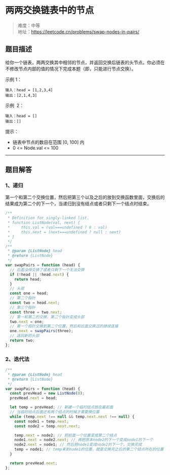# 两两交换链表中的节点

> 难度：中等  
> 地址：https://leetcode.cn/problems/swap-nodes-in-pairs/

## 题目描述

给你一个链表，两两交换其中相邻的节点，并返回交换后链表的头节点。你必须在不修改节点内部的值的情况下完成本题（即，只能进行节点交换）。

示例 1：

```
输入：head = [1,2,3,4]
输出：[2,1,4,3]
```

示例  2：

```
输入：head = []
输出：[]

```

提示：

- 链表中节点的数目在范围 [0, 100] 内
- 0 <= Node.val <= 100

---

## 题目解答

### 1、递归

第一个和第二个交换位置，然后把第三个以及之后的放到交换函数里面，交换后的结果成为第二个的下一个，当递归到没有结点或者只剩下一个结点时结束。

```javascript
/**
 * Definition for singly-linked list.
 * function ListNode(val, next) {
 *     this.val = (val===undefined ? 0 : val)
 *     this.next = (next===undefined ? null : next)
 * }
 */
/**
 * @param {ListNode} head
 * @return {ListNode}
 */
var swapPairs = function (head) {
  // 后面没得交换了或者只剩下一个无法交换
  if (!head || !head.next) {
    return head;
  }
  // 头部
  const one = head;
  // 第二个指针
  const two = head.next;
  // 第三个指针
  const three = two.next;
  // 第一和第二的交换，第二个指针变成头部
  two.next = one;
  // 第一个指针交换到第二个位置，然后和后面交换过的继续连接
  one.next = swapPairs(three);
  // 返回新的头部
  return two;
};
```

### 2、迭代法

```javascript
/**
 * @param {ListNode} head
 * @return {ListNode}
 */
var swapPairs = function (head) {
  const prevHead = new ListNode(0);
  prevHead.next = head;

  let temp = prevHead; // 新建一个临时结点放在最前面
  // 当临时结点后面还有两个结点的时候才需要换位置
  while (temp.next !== null && temp.next.next !== null) {
    const node1 = temp.next;
    const node2 = temp.next.next;

    temp.next = node2; // 把前面一个位置变成第二个结点
    node1.next = node2.next; // 再把原本node2的下一个变成node1的下一个
    node2.next = node1; // 然后把node1变成node2的下一个，交换完成
    temp = node1; // temp来到node1的位置，就是交换完之后的第二个结点所在的位置
  }

  return prevHead.next;
};
```
